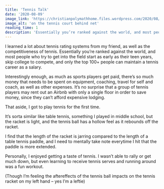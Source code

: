 ```yaml
---
title: 'Tennis Talk'
date: '2020-08-09'
image_link: 'https://christianpolymathhome.files.wordpress.com/2020/08/117385348_811915826011976_5750625179686012209_n.jpg?w=2048'
image_alt: 'on the tennis court behind net'
reading_time: 1
description: 'Essentially you’re ranked against the world, and most people who try to get into the field start as early as their teen years...'
---
```

I learned a lot about tennis rating systems from my friend, as well as the competitiveness of tennis. Essentially you’re ranked against the world, and most people who try to get into the field start as early as their teen years, skip college to compete, and only the top 100+ people can maintain a tennis career as a salary.

Interestingly enough, as much as sports players get paid, there’s so much money that needs to be spent on equipment, coaching, travel for self and coach, as well as other expenses. It’s no surprise that a group of tennis players may rent out an Airbnb with only a single floor in order to save money, since they can’t afford expensive lodging.

That aside, I got to play tennis for the first time.

It’s sorta similar like table tennis, something I played in middle school, but the racket is light, and the tennis ball has a hollow feel as it rebounds off the racket.

I find that the length of the racket is jarring compared to the length of a table tennis paddle, and I need to mentally take note everytime I hit that the paddle is more extended.

Personally, I enjoyed getting a taste of tennis. I wasn’t able to rally or get much down, but even learning to receive tennis serves and running around was a fun workout.

(Though I’m feeling the aftereffects of the tennis ball impacts on the tennis racket on my left hand – yes I’m a leftie)